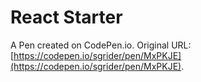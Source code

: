 # React Starter

A Pen created on CodePen.io. Original URL: [https://codepen.io/sgrider/pen/MxPKJE](https://codepen.io/sgrider/pen/MxPKJE).


